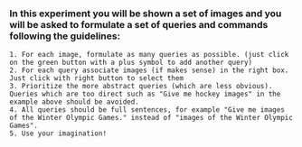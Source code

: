 <script> 
	document.getElementById("downloads").remove();
	document.getElementsByTagName("h2")[0].remove()

</script>

<script>
  window.dataLayer = window.dataLayer || [];
  function gtag(){dataLayer.push(arguments);}
  gtag('js', new Date());

  gtag('config', 'UA-109499596-1');
</script>

### In this experiment you will be shown a set of images and you will be asked to formulate a set of queries and commands following the guidelines:

    1. For each image, formulate as many queries as possible. (just click on the green button with a plus symbol to add another query)
    2. For each query associate images (if makes sense) in the right box. Just click with right button to select them
    3. Prioritize the more abstract queries (which are less obvious). Queries which are too direct such as "Give me hockey images" in the example above should be avoided.
    4. All queries should be full sentences, for example "Give me images of the Winter Olympic Games." instead of "images of the Winter Olympic Games".
    5. Use your imagination!
